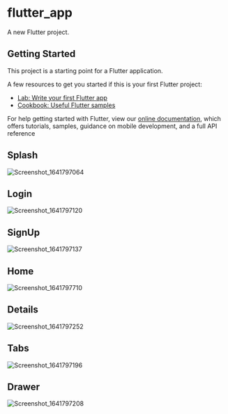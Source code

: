# flutter_app

A new Flutter project.

## Getting Started

This project is a starting point for a Flutter application.

A few resources to get you started if this is your first Flutter project:

- [Lab: Write your first Flutter app](https://flutter.dev/docs/get-started/codelab)
- [Cookbook: Useful Flutter samples](https://flutter.dev/docs/cookbook)

For help getting started with Flutter, view our
[online documentation](https://flutter.dev/docs), which offers tutorials,
samples, guidance on mobile development, and a full API reference

## Splash
![Screenshot_1641797064](https://user-images.githubusercontent.com/91531949/148727382-e00127ab-5a61-4921-b0de-0c8d964aa0bf.png)

## Login
![Screenshot_1641797120](https://user-images.githubusercontent.com/91531949/148727393-e5da2d4a-b3dd-4e3d-80bd-b4ec7f1c42e8.png)

## SignUp
![Screenshot_1641797137](https://user-images.githubusercontent.com/91531949/148727396-4a10e4f2-8414-40fb-9c95-c553d56a85bf.png)

## Home
![Screenshot_1641797710](https://user-images.githubusercontent.com/91531949/148727958-b4e1f010-0fb5-439e-9d33-ad949472036d.png)

## Details
![Screenshot_1641797252](https://user-images.githubusercontent.com/91531949/148727406-279581f4-603a-4885-965d-4049ef7abe91.png)

## Tabs
![Screenshot_1641797196](https://user-images.githubusercontent.com/91531949/148727400-ff9ea3c2-4d5f-43e4-bd57-236b6a6a5e8f.png)

## Drawer
![Screenshot_1641797208](https://user-images.githubusercontent.com/91531949/148727402-d3fb1b63-4cde-45a9-a262-cabd0f6f83ae.png)


